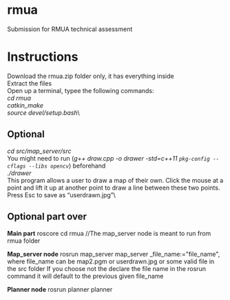 # rmua
Submission for RMUA technical assessment
# Instructions
Download the rmua.zip folder only, it has everything inside\
Extract the files\
Open up a terminal, typee the following commands:\
*cd rmua*\
*catkin_make*\
*source devel/setup.bash*\
## Optional
*cd src/map_server/src*\
You might need to run (*g++ draw.cpp -o drawer -std=c++11 `pkg-config --cflags --libs opencv`*) beforehand\
*./drawer*\
This program allows a user to draw a map of their own. Click the mouse at a point and lift it up at another point to draw a line between these two points. \
Press Esc to save as “userdrawn.jpg”\
## Optional part over


**Main part**
roscore
cd rmua //The map_server node is meant to run from rmua folder	

**Map_server node**
rosrun map_server map_server _file_name:="file_name", where file_name can be map2.pgm or userdrawn.jpg or some valid file in the src folder
If you choose not the declare the file name in the rosrun command it will default to the previous given file_name

**Planner node**
rosrun planner planner 

